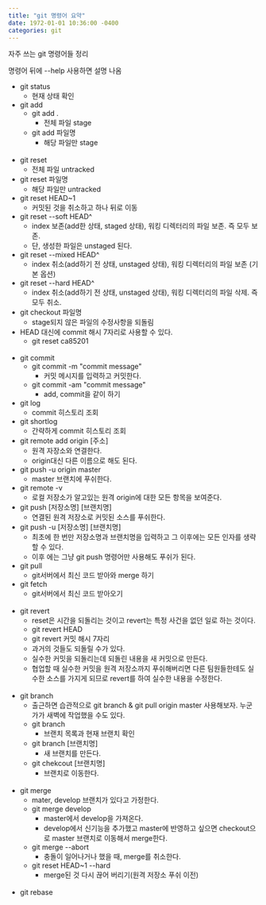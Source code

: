 ```yaml
---
title: "git 명령어 요약"
date: 1972-01-01 10:36:00 -0400
categories: git
---
```


자주 쓰는 git 명령어들 정리

명령어 뒤에 --help 사용하면 설명 나옴

- git status
    - 현재 상태 확인
- git add
    - git add .
        - 전체 파일 stage
    - git add 파일명
        - 해당 파일만 stage
<br><br>
- git reset
    - 전체 파일 untracked
- git reset 파일명
    - 해당 파일만 untracked
- git reset HEAD~1
    - 커밋된 것을 취소하고 하나 뒤로 이동
- git reset --soft HEAD^
    - index 보존(add한 상태, staged 상태), 워킹 디렉터리의 파일 보존. 
    즉 모두 보존.
    - 단, 생성한 파일은 unstaged 된다.
- git reset --mixed HEAD^
    - index 취소(add하기 전 상태, unstaged 상태), 워킹 디렉터리의 파일 보존 (기본 옵션)
- git reset --hard HEAD^
    - index 취소(add하기 전 상태, unstaged 상태), 워킹 디렉터리의 파일 삭제. 즉 모두 취소.
- git checkout 파일명
    - stage되지 않은 파일의 수정사항을 되돌림
- HEAD 대신에 commit 해시 7자리로 사용할 수 있다.
    - git reset ca85201
<br><br>
- git commit
    - git commit -m "commit message"
        - 커밋 메시지를 입력하고 커밋한다.
    - git commit -am "commit message"
        - add, commit을 같이 하기
- git log
    - commit 히스토리 조회
- git shortlog
    - 간략하게 commit 히스토리 조회
- git remote add origin &#91;주소&#93;
    - 원격 자장소와 연결한다.
    - origin대신 다른 이름으로 해도 된다.
- git push -u origin master
    - master 브랜치에 푸쉬한다.
- git remote -v
    - 로컬 저장소가 알고있는 원격 origin에 대한 모든 항목을 보여준다.
- git push &#91;저장소명&#93; &#91;브랜치명&#93;
    - 연결된 원격 저장소로 커밋된 소스를 푸쉬한다.
- git push -u &#91;저장소명&#93; &#91;브랜치명&#93;
    - 최초에 한 번만 저장소명과 브랜치명을 입력하고 그 이후에는 모든 인자를 생략할 수 있다.
    - 이후 에는 그냥 git push 명령어만 사용해도 푸쉬가 된다.
- git pull
    - git서버에서 최신 코드 받아와 merge 하기
- git fetch
    - git서버에서 최신 코드 받아오기
<br><br>
- git revert
    - reset은 시간을 되돌리는 것이고 revert는 특정 사건을 없던 일로 하는 것이다.
    - git revert HEAD
    - git revert 커밋 해시 7자리
    - 과거의 것들도 되돌릴 수가 있다.
    - 실수한 커밋을 되돌리는데 되돌린 내용을 새 커밋으로 만든다.
    - 협업할 때 실수한 커밋을 원격 저장소까지 푸쉬해버리면 다른 팀원들한테도 실수한 소스를 가지게 되므로 revert를 하여 실수한 내용을 수정한다.
<br><br>
- git branch
    - 출근하면 습관적으로 git branch & git pull origin master 사용해보자. 누군가가 새벽에 작업했을 수도 있다.
    - git branch
        - 브랜치 목록과 현재 브랜치 확인
    - git branch &#91;브랜치명&#93;
        - 새 브랜치를 만든다.
    - git chekcout &#91;브랜치명&#93;
        - 브랜치로 이동한다.
<br><br>
- git merge
    - mater, develop 브랜치가 있다고 가정한다.
    - git merge develop
        - master에서 develop을 가져온다.
        - develop에서 신기능을 추가했고 master에 반영하고 싶으면 checkout으로 master 브랜치로 이동해서 merge한다.
    - git merge --abort
        - 충돌이 일어나거나 했을 때, merge를 취소한다.
    - git reset HEAD~1 --hard
        - merge된 것 다시 끊어 버리기(원격 저장소 푸쉬 이전)
<br><br>   
- git rebase  